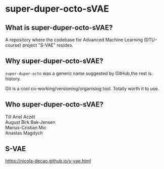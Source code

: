 # super-duper-octo-sVAE

## What is super-duper-octo-sVAE?

A repository where the codebase for Advanced Machine Learning (DTU-course) project "S-VAE" resides.

## Why super-duper-octo-sVAE?

`super-duper-octo` was a generic name suggested by GitHub,the rest is history.  

Git is a cool co-working/versioning/organising tool. Totally worth it to use. 

## Who super-duper-octo-sVAE?

Till Ariel Aczél  
August Birk Bak-Jensen  
Marius-Cristian Mic  
Anastas Magdych

## S-VAE

https://nicola-decao.github.io/s-vae.html
